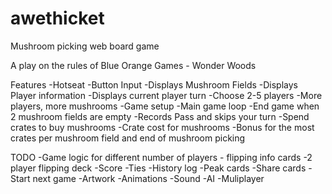 # awethicket
Mushroom picking web board game

A play on the rules of Blue Orange Games - Wonder Woods

Features
-Hotseat
-Button Input
-Displays Mushroom Fields
-Displays Player information
-Displays current player turn
-Choose 2-5 players
-More players, more mushrooms
-Game setup
-Main game loop
-End game when 2 mushroom fields are empty
-Records Pass and skips your turn
-Spend crates to buy mushrooms
-Crate cost for mushrooms
-Bonus for the most crates per mushroom field and end of mushroom picking

TODO
-Game logic for different number of players - flipping info cards
-2 player flipping deck
-Score
-Ties
-History log
-Peak cards
-Share cards
-Start next game
-Artwork
-Animations
-Sound
-AI
-Muliplayer
